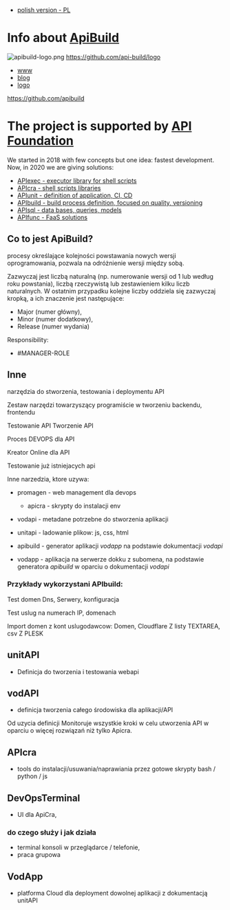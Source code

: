 + [polish version - PL](https://www.apibuild.com/README_PL.html)

# Info about [ApiBuild](https://www.apibuild.com)

![apibuild-logo.png](https://logo.apibuild.com//apibuild-logo.png)
https://github.com/api-build/logo


+ [www](https://www.apibuild.com/)
+ [blog](https://blog.apibuild.com/)
+ [logo](https://logo.apibuild.com/)


https://github.com/apibuild

# The project is supported by [API Foundation](https://www.apifoundation.com)
We started in 2018 with few concepts but one idea: fastest development.
Now, in 2020 we are giving solutions:

+ [APIexec - executor library for shell scripts](https://www.apiexec.com)
+ [APIcra - shell scripts libraries](https://www.apicra.com)
+ [APIunit - definition of application, CI, CD](https://www.apiunit.com)
+ [APIbuild - build process definition, focused on quality, versioning](https://www.apibuild.com)
+ [APIsql - data bases, queries, models](https://www.apisql.com)
+ [APIfunc - FaaS solutions](https://www.apifunc.com)

## Co to jest ApiBuild?


procesy określające kolejności powstawania nowych wersji oprogramowania, pozwala na odróżnienie wersji między sobą.

Zazwyczaj jest liczbą naturalną (np. numerowanie wersji od 1 lub według roku powstania), liczbą rzeczywistą lub zestawieniem kilku liczb naturalnych. W ostatnim przypadku kolejne liczby oddziela się zazwyczaj kropką, a ich znaczenie jest następujące:
+ Major (numer główny),
+ Minor (numer dodatkowy),
+ Release (numer wydania)

Responsibility:
+ #MANAGER-ROLE

## Inne

narzędzia do stworzenia, testowania i deploymentu API

Zestaw narzędzi towarzyszący programiście w tworzeniu backendu, frontendu

Testowanie API
Tworzenie API

Proces DEVOPS dla API

Kreator Online dla API

Testowanie już istniejacych api

Inne narzedzia, ktore uzywa:

+ promagen - web management dla devops
	+ apicra - skrypty do instalacji env

+ vodapi - metadane potrzebne do stworzenia aplikacji
+ unitapi - ladowanie plikow: js, css, html
+ apibuild - generator aplikacji *vodapp* na podstawie dokumentacji *vodapi*
+ vodapp - aplikacja na serwerze dokku z subomena, na podstawie generatora *apibuild* w oparciu o dokumentacji *vodapi*


### Przykłady wykorzystani APIbuild:

Test domen
	Dns,
	Serwery, konfiguracja

Test uslug na numerach IP, domenach

Import domen z kont uslugodawcow:
Domen,
Cloudflare
Z listy TEXTAREA, csv
Z PLESK


## unitAPI
-  Definicja do tworzenia i testowania webapi

## vodAPI
- definicja tworzenia całego środowiska dla aplikacji/API

Od uzycia definicji
Monitoruje wszystkie kroki w celu utworzenia API w oparciu o więcej rozwiązań niż tylko Apicra.

## APIcra
- tools do instalacji/usuwania/naprawiania przez gotowe skrypty bash / python / js

## DevOpsTerminal
- UI dla ApiCra,

### do czego służy i jak działa
+ terminal konsoli w przeglądarce / telefonie,
+ praca grupowa


## VodApp
- platforma Cloud dla deployment dowolnej aplikacji z dokumentacją unitAPI

